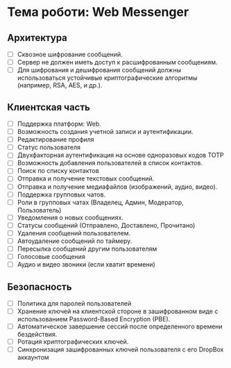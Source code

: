 # Тема роботи: Web Messenger

## Архитектура

- [ ] Сквозное шифрование сообщений.
- [ ] Сервер не должен иметь доступ к расшифрованным сообщениям.
- [ ] Для шифрования и дешифрования сообщений должны использоваться устойчивые криптографические алгоритмы (например, RSA, AES, и др.).

## Клиентская часть

- [ ] Поддержка платформ: Web.
- [ ] Возможность создания учетной записи и аутентификации.
- [ ] Редактирование профиля
- [ ] Статус пользователя
- [ ] Двухфакторная аутентификация на основе одноразовых кодов TOTP
- [ ] Возможность добавления пользователей в список контактов.
- [ ] Поиск по списку контактов
- [ ] Отправка и получение текстовых сообщений.
- [ ] Отправка и получение медиафайлов (изображений, аудио, видео).
- [ ] Поддержка групповых чатов.
- [ ] Роли в групповых чатах (Владелец, Админ, Модератор, Пользователь)
- [ ] Уведомления о новых сообщениях.
- [ ] Статусы сообщений (Отправлено, Доставлено, Прочитано)
- [ ] Удаления сообщений пользователем.
- [ ] Автоудаление сообщений по таймеру.
- [ ] Пересылка сообщений другим пользователям
- [ ] Голосовые сообщения
- [ ] Аудио и видео звоники (если хватит времени)

## Безопасность
- [ ] Политика для паролей пользователей
- [ ] Хранение ключей на клиентской стороне в зашифрованном виде с использованием Password-Based Encryption (PBE).
- [ ] Автоматическое завершение сессий после определенного времени бездействия.
- [ ] Ротация криптографических ключей.
- [ ] Синхронизация зашифрованных ключей пользователя с его DropBox аккаунтом